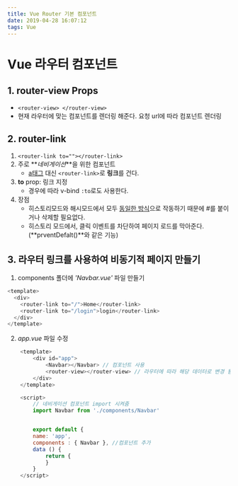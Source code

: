 ```yaml
---
title: Vue Router 기본 컴포넌트
date: 2019-04-28 16:07:12
tags: Vue
---
```


# Vue 라우터 컴포넌트

## 1. router-view Props

- `<router-view> </router-view>`
- 현재 라우터에 맞는 컴포넌트를 렌더링 해준다.
  요청 url에 따라 컴포넌트 렌더링

## 2. router-link

1. `<router-link to=""></router-link>`
2. 주로 **_네비게이션_**을 위한 컴포넌트
   - <u>a태그</u> 대신 `<router-link>`로 **링크**를 건다.
3. **to** prop: 링크 지정
   - 경우에 따라 v-bind `:to`로도 사용한다.
4. 장점
   - 히스토리모드와 해시모드에서 모두 <u>동일한 방식</u>으로 작동하기 때문에 #를 붙이거나 삭제할 필요없다.
   - 히스토리 모드에서, 클릭 이벤트를 차단하여 페이지 로드를 막아준다. (**prventDefalt()**와 같은 기능)

## 3. 라우터 링크를 사용하여 비동기적 페이지 만들기

1. components 폴더에 _'Navbar.vue'_ 파일 만들기

```js
<template>
  <div>
    <router-link to="/">Home</router-link>
    <router-link to="/login">login</router-link>
  </div>
</template>
```

2. _app.vue_ 파일 수정

```js
    <template>
        <div id="app">
            <Navbar></Navbar> // 컴포넌트 사용
            <router-view></router-view> // 라우터에 따라 해당 데이터로 변경 됨
        </div>
    </template>

    <script>
        // 네비게이션 컴포넌트 import 시켜줌
        import Navbar from './components/Navbar'


        export default {
        name: 'app',
        components : { Navbar }, //컴포넌트 추가
        data () {
            return {
            }
        }
    </script>
```

